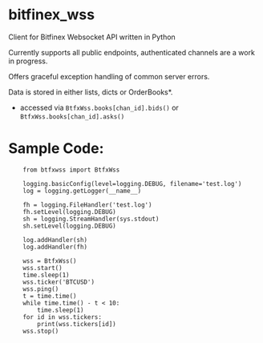 # bitfinex_wss
Client for Bitfinex Websocket API written in Python

Currently supports all public endpoints, authenticated channels are a
work in progress.

Offers graceful exception handling of common server errors.

Data is stored in either lists, dicts or OrderBooks*.

* accessed via `BtfxWss.books[chan_id].bids()` or 
  `BtfxWss.books[chan_id].asks()`

# Sample Code:
```
    from btfxwss import BtfxWss
    
    logging.basicConfig(level=logging.DEBUG, filename='test.log')
    log = logging.getLogger(__name__)

    fh = logging.FileHandler('test.log')
    fh.setLevel(logging.DEBUG)
    sh = logging.StreamHandler(sys.stdout)
    sh.setLevel(logging.DEBUG)

    log.addHandler(sh)
    log.addHandler(fh)
    
    wss = BtfxWss()
    wss.start()
    time.sleep(1)
    wss.ticker('BTCUSD')
    wss.ping()
    t = time.time()
    while time.time() - t < 10:
        time.sleep(1)
    for id in wss.tickers:
        print(wss.tickers[id])
    wss.stop()
```
